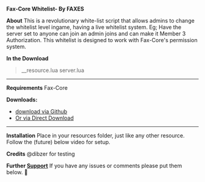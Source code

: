 **Fax-Core Whitelist- By FAXES**

**About**
This is a revolutionary white-list script that allows admins to change the whitelist level ingame, having a live whitelist system. Eg; Have the server set to anyone can join an admin joins and can make it Member 3 Authorization. This whitelist is designed to work with Fax-Core's permission system.

**In the Download**
  >__resource.lua
  server.lua
<hr>

**Requirements**
Fax-Core

**Downloads:**
* [download via Github](https://github.com/FAXES/FC-Whitelist)
* <a class="attachment" href="http://faxes.zone/files/fax-core/ext/Fax-Core-Whitelist.rar">Or via Direct Download</a>

<!--
**Change-Log(s)**
- [1.2](https://forum.fivem.net/t/release-quit-command-quit-1-1/73533/17)
- [1.1](https://forum.fivem.net/t/release-quit-command-quit-1-1/73533/16)
- [1.0](https://forum.fivem.net/t/release-quit-command-quit/73533)
-->
<hr>

**Installation**
Place in your resources folder, just like any other resource. Follow the (future) below video for setup.


**Credits**
@dibzer for testing   

**Further [Support](http://faxes.zone/discord)**
If you have any issues or comments please put them below. :coconut: 
